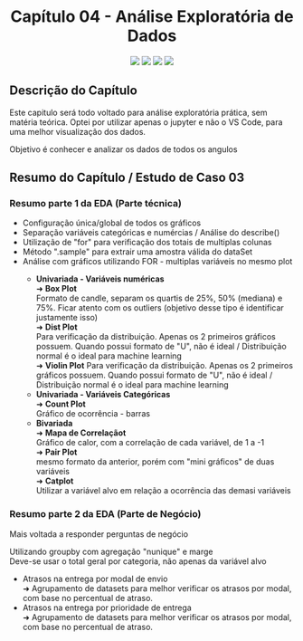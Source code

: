 <h1 align="center"> Capítulo 04 - Análise Exploratória de Dados</h1>

<p align="center">
  <img src="https://img.shields.io/badge/Python-FFD43B?style=for-the-badge&logo=python&logoColor=blue">
  <img src="https://img.shields.io/badge/Pandas-2C2D72?style=for-the-badge&logo=pandas&logoColor=white">
  <img src="https://img.shields.io/badge/numpy-%23013243.svg?style=for-the-badge&logo=numpy&logoColor=white">
  <img src="https://img.shields.io/badge/Matplotlib-%23ffffff.svg?style=for-the-badge&logo=Matplotlib&logoColor=black">
</p>

<h2>Descrição do Capítulo</h2>
<p>Este capitulo será todo voltado para análise exploratória prática, sem matéria teórica. Optei por utilizar apenas o jupyter e não o VS Code, para uma melhor visualização dos dados.</p>
<p>Objetivo é conhecer e analizar os dados de todos os angulos</p>


<h2>Resumo do Capítulo / Estudo de Caso 03 </h2>
<h3>Resumo parte 1 da EDA (Parte técnica)</h3>
<ul>
 <li>Configuração única/global de todos os gráficos</li>
 <li>Separação variáveis categóricas e numércias / Análise do describe()</li>
 <li>Utilização de "for" para verificação dos totais de multiplas colunas</li>
 <li>Método ".sample" para extrair uma amostra válida do dataSet
 <li>Análise com gráficos utilizando FOR - multiplas variáveis no mesmo plot</li>
  <ul>
    <li><b>Univariada - Variáveis numéricas</b></li>
    ➜ <b>Box Plot</b> <br>
    Formato de candle, separam os quartis de 25%, 50% (mediana) e 75%. Ficar atento com os outliers (objetivo desse tipo é identificar justamente isso) <br>
    ➜ <b>Dist Plot</b> <br>
    Para verificação da distribuição. Apenas os 2 primeiros gráficos possuem. Quando possui formato de "U", não é ideal / Distribuição normal é o ideal para machine learning<br>
    ➜ <b>Violin Plot</b>
    Para verificação da distribuição. Apenas os 2 primeiros gráficos possuem. Quando possui formato de "U", não é ideal / Distribuição normal é o ideal para machine learning<br>
    <li><b>Univariada - Variáveis Categóricas</b></li>
    ➜ <b>Count Plot</b> <br>
    Gráfico de ocorrência - barras<br>
    <li><b>Bivariada</b></li>
    ➜ <b>Mapa de Correlaçãot</b> <br>
    Gráfico de calor, com a correlação de cada variável, de 1 a -1<br>
    ➜ <b>Pair Plot</b> <br>
    mesmo formato da anterior, porém com "mini gráficos" de duas variáveis<br>
    ➜ <b>Catplot</b> <br>
    Utilizar a variável alvo em relação a ocorrência das demasi variáveis<br>
  </ul>
</ul>

<h3>Resumo parte 2 da EDA (Parte de Negócio)</h3>
<p>Mais voltada a responder perguntas de negócio</p>
<p>Utilizando groupby com agregação "nunique" e marge<br>Deve-se usar o total geral por categoria, não apenas da variável alvo</p>
<ul>
 <li>Atrasos na entrega por modal de envio</li>
 ➜ Agrupamento de datasets para melhor verificar os atrasos por modal, com base no percentual de atraso.
 <li>Atrasos na entrega por prioridade de entrega</li>
 ➜ Agrupamento de datasets para melhor verificar os atrasos por modal, com base no percentual de atraso.
</ul>
